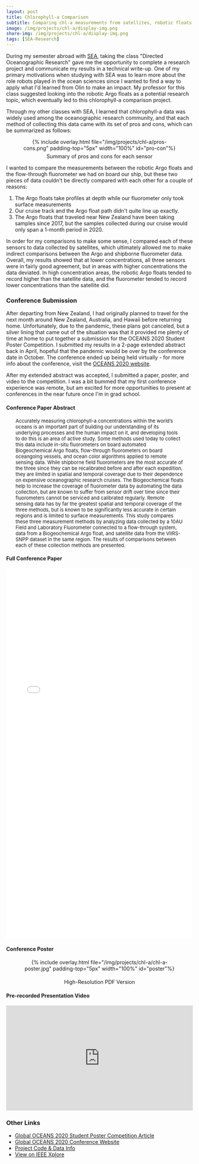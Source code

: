 ```yaml
---
layout: post
title: Chlorophyll-a Comparison
subtitle: Comparing chl-a measurements from satellites, robotic floats, and shipborne fluorometers in New Zealand
image: /img/projects/chl-a/display-img.png
share-img: /img/projects/chl-a/display-img.png
tags: [SEA-Research]
---
```


During my semester abroad with [SEA](/sea), taking the class "Directed Oceanographic Research" gave me the opportunity to complete a research project and communicate my results in a technical write-up. One of my primary motivations when studying with SEA was to learn more about the role robots played in the ocean sciences since I wanted to find a way to apply what I'd learned from Olin to make an impact. My professor for this class suggested looking into the robotic Argo floats as a potential research topic, which eventually led to this chlorophyll-a comparison project.

Through my other classes with SEA, I learned that chlorophyll-a data was widely used among the oceanographic research community, and that each method of collecting this data came with its set of pros and cons, which can be summarized as follows:

<center>
  <figure>
    {% include overlay.html
      file="/img/projects/chl-a/pros-cons.png"
      padding-top="5px"
      width="100%"
      id="pro-con"%}
    <figcaption style="padding-top:5px;width:70%">Summary of pros and cons for each sensor</figcaption>
  </figure>
</center>

I wanted to compare the measurements between the robotic Argo floats and the flow-through fluorometer we had on board our ship, but these two pieces of data couldn't be directly compared with each other for a couple of reasons:
1. The Argo floats take profiles at depth while our fluorometer only took surface measurements
2. Our cruise track and the Argo float path didn't quite line up exactly.
3. The Argo floats that traveled near New Zealand have been taking samples since 2017, but the samples collected during our cruise would only span a 1-month period in 2020.

In order for my comparisons to make some sense, I compared each of these sensors to data collected by satellites, which ultimately allowed me to make indirect comparisons between the Argo and shipborne fluorometer data. Overall, my results showed that at lower concentrations, all three sensors were in fairly good agreement, but in areas with higher concentrations the data deviated. In high concentration areas, the robotic Argo floats tended to record higher than the satellite data, and the fluorometer tended to record lower concentrations than the satellite did.



### Conference Submission
After departing from New Zealand, I had originally planned to travel for the next month around New Zealand, Australia, and Hawaii before returning home. Unfortunately, due to the pandemic, these plans got canceled, but a silver lining that came out of the situation was that it provided me plenty of time at home to put together a submission for the OCEANS 2020 Student Poster Competition. I submitted my results in a 2-page extended abstract back in April, hopeful that the pandemic would be over by the conference date in October. The conference ended up being held virtually - for more info about the conference, visit the [OCEANS 2020 website](https://global20.oceansconference.org/).

After my extended abstract was accepted, I submitted a paper, poster, and video to the competition. I was a bit bummed that my first conference experience was remote, but am excited for more opportunities to present at conferences in the near future once I'm in grad school.

#### Conference Paper Abstract
<font size="2.5">
<p style="margin-left:5%;margin-right:5%;">
Accurately measuring chlorophyll-a concentrations within the world’s oceans is an important part of building our understanding of its underlying processes and the human impact on it, and developing tools to do this is an area of active study. Some methods used today to collect this data include in-situ fluorometers on board automated Biogeochemical Argo floats, flow-through fluorometers on board oceangoing vessels, and ocean color algorithms applied to remote sensing data. While shipborne field fluorometers are the most accurate of the three since they can be recalibrated before and after each expedition, they are limited in spatial and temporal coverage due to their dependence on expensive oceanographic research cruises. The Biogeochemical floats help to increase the coverage of fluorometer data by automating the data collection, but are known to suffer from sensor drift over time since their fluorometers cannot be serviced and calibrated regularly. Remote sensing data has by far the greatest spatial and temporal coverage of the three methods, but is known to be significantly less accurate in certain regions and is limited to surface measurements. This study compares these three measurement methods by analyzing data collected by a 10AU Field and Laboratory Fluorometer connected to a flow-through system, data from a Biogeochemical Argo float, and satellite data from the VIIRS-SNPP dataset in the same region. The results of comparisons between each of these collection methods are presented.
</p>
</font>

#### Full Conference Paper
<center>
  <embed src= "/files/chl-a/Chl_A_Comparison_Formatted.pdf" width= "100%" height= "1000">
</center>

#### Conference Poster
<center>
  <figure>
    {% include overlay.html
      file="/img/projects/chl-a/chl-a-poster.jpg"
      padding-top="5px"
      width="100%"
      id="poster"%}
    <figcaption style="padding-top:5px;width:70%"></figcaption>
  </figure>
</center>

<center>
  <a href="/files/chl-a/PosterPDF_Phung.pdf" class="button buttonblack" style="text-decoration: none">
      High-Resolution PDF Version
  </a>
</center>

#### Pre-recorded Presentation Video
<style>.embed-container { position: relative; padding-bottom: 56.25%; height: 0; overflow: hidden; max-width: 100%; } .embed-container iframe, .embed-container object, .embed-container embed { position: absolute; top: 0; left: 0; width: 100%; height: 100%; }</style><div class='embed-container'><iframe src='https://www.youtube.com/embed/zJIH4F3Ajn0' frameborder='0' allowfullscreen></iframe></div>

### Other Links
+ [Global OCEANS 2020 Student Poster Competition Article](https://ieeeoes.org/oes-beacon/december-2020-oes-beacon/the-student-poster-competition-at-global-oceans-2020/)
+ [Global OCEANS 2020 Conference Website](https://global20.oceansconference.org/)
+ [Project Code & Data Info](https://github.com/AmyPhung/chl-a-comparison/)
+ [View on IEEE Xplore](https://ieeexplore.ieee.org/document/9389221)
